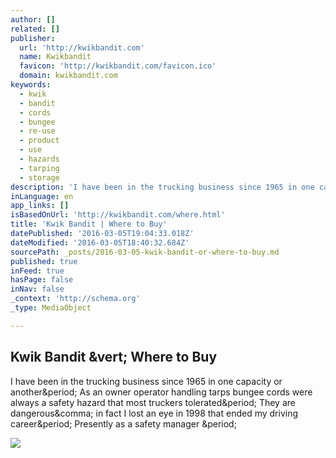 ```yaml
---
author: []
related: []
publisher:
  url: 'http://kwikbandit.com'
  name: Kwikbandit
  favicon: 'http://kwikbandit.com/favicon.ico'
  domain: kwikbandit.com
keywords:
  - kwik
  - bandit
  - cords
  - bungee
  - re-use
  - product
  - use
  - hazards
  - tarping
  - storage
description: 'I have been in the trucking business since 1965 in one capacity or another. As an owner operator handling tarps bungee cords were always a safety hazard that most truckers tolerated. They are dangerous, in fact I lost an eye in 1998 that ended my driving career. Presently as a safety manager .'
inLanguage: en
app_links: []
isBasedOnUrl: 'http://kwikbandit.com/where.html'
title: 'Kwik Bandit | Where to Buy'
datePublished: '2016-03-05T19:04:33.018Z'
dateModified: '2016-03-05T18:40:32.684Z'
sourcePath: _posts/2016-03-05-kwik-bandit-or-where-to-buy.md
published: true
inFeed: true
hasPage: false
inNav: false
_context: 'http://schema.org'
_type: MediaObject

---
```

<article style=""><h1>Kwik Bandit &amp;vert; Where to Buy</h1><p>I have been in the trucking business since 1965 in one capacity or another&amp;period; As an owner operator handling tarps bungee cords were always a safety hazard that most truckers tolerated&amp;period; They are dangerous&amp;comma; in fact I lost an eye in 1998 that ended my driving career&amp;period; Presently as a safety manager &amp;period;</p><img src="http://kwikbandit.com/images/insidebannersample3.jpg" /></article>